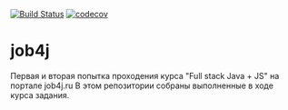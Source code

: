 [![Build Status](https://travis-ci.org/dmitriikostenko/job4j.svg?branch=master)](https://travis-ci.org/dmitriikostenko/job4j)
[![codecov](https://codecov.io/gh/dmitriikostenko/job4j/branch/master/graph/badge.svg)](https://codecov.io/gh/dmitriikostenko/job4j)

# job4j
Первая и вторая попытка проходения курса "Full stack Java + JS" на портале job4j.ru 
В этом репозитории собраны выполненные в ходе курса задания.
